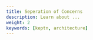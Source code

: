 ```yaml
---
title: Seperation of Concerns
description: Learn about ...
weight: 2
keywords: [keptn, architecture]
---
```


